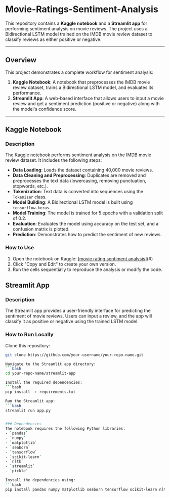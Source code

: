 # Movie-Ratings-Sentiment-Analysis

This repository contains a **Kaggle notebook** and a **Streamlit app** for performing sentiment analysis on movie reviews. The project uses a Bidirectional LSTM model trained on the IMDB movie review dataset to classify reviews as either positive or negative.

---

## Overview

This project demonstrates a complete workflow for sentiment analysis:
1. **Kaggle Notebook**: A notebook that preprocesses the IMDB movie review dataset, trains a Bidirectional LSTM model, and evaluates its performance.
2. **Streamlit App**: A web-based interface that allows users to input a movie review and get a sentiment prediction (positive or negative) along with the model's confidence score.

---

## Kaggle Notebook

### Description
The Kaggle notebook performs sentiment analysis on the IMDB movie review dataset. It includes the following steps:
- **Data Loading**: Loads the dataset containing 40,000 movie reviews.
- **Data Cleaning and Preprocessing**: Duplicates are removed and preprocesses the text data (lowercasing, removing punctuation, stopwords, etc.).
- **Tokenization**: Text data is converted into sequences using the `Tokenizer` class.
- **Model Building**: A Bidirectional LSTM model is built using `tensorflow.keras`.
- **Model Training**: The model is trained for 5 epochs with a validation split of 0.2.
- **Evaluation**: Evaluates the model using accuracy on the test set, and a confusion matrix is plotted.
- **Prediction**: Demonstrates how to predict the sentiment of new reviews.


### How to Use
1. Open the notebook on Kaggle: [[movie rating sentiment analysis](https://www.kaggle.com/code/fatmaabdulfattah/movie-ratings-sentiment-analysis)](#) 
2. Click "Copy and Edit" to create your own version.
3. Run the cells sequentially to reproduce the analysis or modify the code.



## Streamlit App

### Description
The Streamlit app provides a user-friendly interface for predicting the sentiment of movie reviews. Users can input a review, and the app will classify it as positive or negative using the trained LSTM model.

### How to Run Locally
Clone this repository:
```bash
git clone https://github.com/your-username/your-repo-name.git

Navigate to the Streamlit app directory:
```bash
cd your-repo-name/streamlit-app

Install the required dependencies:
```bash
pip install -r requirements.txt

Run the Streamlit app:
```bash
streamlit run app.py


### Dependencies
The notebook requires the following Python libraries:
- `pandas`
- `numpy`
- `matplotlib`
- `seaborn`
- `tensorflow`
- `scikit-learn`
- `nltk`
- `streamlit`
- `pickle`

Install the dependencies using:
```bash
pip install pandas numpy matplotlib seaborn tensorflow scikit-learn nltk streamlit 
